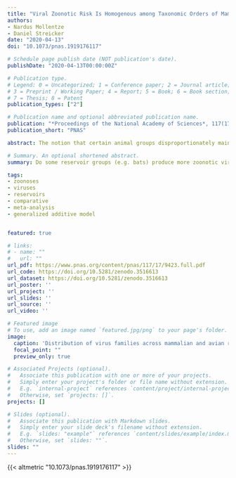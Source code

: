 ```yaml
---
title: "Viral Zoonotic Risk Is Homogenous among Taxonomic Orders of Mammalian and Avian Reservoir Hosts"
authors:
- Nardus Mollentze
- Daniel Streicker
date: "2020-04-13"
doi: "10.1073/pnas.1919176117"

# Schedule page publish date (NOT publication's date).
publishDate: "2020-04-13T00:00:00Z"

# Publication type.
# Legend: 0 = Uncategorized; 1 = Conference paper; 2 = Journal article;
# 3 = Preprint / Working Paper; 4 = Report; 5 = Book; 6 = Book section;
# 7 = Thesis; 8 = Patent
publication_types: ["2"]

# Publication name and optional abbreviated publication name.
publication: "*Proceedings of the National Academy of Sciences*, 117(17): 9423--9430"
publication_short: "PNAS"

abstract: The notion that certain animal groups disproportionately maintain and transmit viruses to humans due to broad-scale differences in ecology, life history, and physiology currently influences global health surveillance and research in disease ecology, virology, and immunology. To directly test whether such “special reservoirs” of zoonoses exist, we used literature searches to construct the largest existing dataset of virus–reservoir relationships, consisting of the avian and mammalian reservoir hosts of 415 RNA and DNA viruses along with their histories of human infection. Reservoir host effects on the propensity of viruses to have been reported as infecting humans were rare and when present were restricted to one or two viral families. The data instead support a largely host-neutral explanation for the distribution of human-infecting viruses across the animal orders studied. After controlling for higher baseline viral richness in mammals versus birds, the observed number of zoonoses per animal order increased as a function of their species richness. Animal orders of established importance as zoonotic reservoirs including bats and rodents were unexceptional, maintaining numbers of zoonoses that closely matched expectations for mammalian groups of their size. Our findings show that variation in the frequency of zoonoses among animal orders can be explained without invoking special ecological or immunological relationships between hosts and viruses, pointing to a need to reconsider current approaches aimed at finding and predicting novel zoonoses.

# Summary. An optional shortened abstract.
summary: Do some reservoir groups (e.g. bats) produce more zoonotic viruses than others? By cataloguing the accepted reservoirs for 415 viruses associated with mammals and birds, we show that there is currently no evidence for the existance of any such special reservoir groups. Instead, groups containing more reservoir species are associated with more viruses, and proportionally more zoonotic viruses.

tags:
- zoonoses
- viruses
- reservoirs
- comparative
- meta-analysis
- generalized additive model


featured: true

# links:
# - name: ""
#   url: ""
url_pdf: https://www.pnas.org/content/pnas/117/17/9423.full.pdf
url_code: https://doi.org/10.5281/zenodo.3516613
url_dataset: https://doi.org/10.5281/zenodo.3516613
url_poster: ''
url_project: ''
url_slides: ''
url_source: ''
url_video: ''

# Featured image
# To use, add an image named `featured.jpg/png` to your page's folder. 
image:
  caption: 'Distribution of virus families across mammalian and avian reservoir orders'
  focal_point: ""
  preview_only: true

# Associated Projects (optional).
#   Associate this publication with one or more of your projects.
#   Simply enter your project's folder or file name without extension.
#   E.g. `internal-project` references `content/project/internal-project/index.md`.
#   Otherwise, set `projects: []`.
projects: []

# Slides (optional).
#   Associate this publication with Markdown slides.
#   Simply enter your slide deck's filename without extension.
#   E.g. `slides: "example"` references `content/slides/example/index.md`.
#   Otherwise, set `slides: ""`.
slides: ""
---
```


{{< altmetric "10.1073/pnas.1919176117" >}}